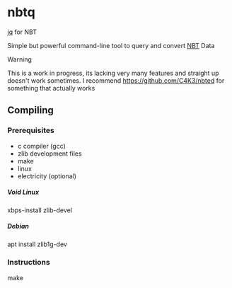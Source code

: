 # nbtq
[jq](https://jqlang.org/) for NBT

Simple but powerful command-line tool to query and convert [NBT](https://minecraft.wiki/w/NBT_format) Data

> [!WARNING]
> This is a work in progress, its lacking very many features and straight up doesn't work sometimes.
> I recommend https://github.com/C4K3/nbted for something that actually works

## Compiling

### Prerequisites
- c compiler (gcc)
- zlib development files
- make
- linux
- electricity (optional)

##### Void Linux
xbps-install zlib-devel

##### Debian
apt install zlib1g-dev

### Instructions
make


